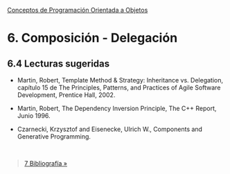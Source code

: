 [Conceptos de Programación Orientada a Objetos](../../)

# 6. Composición - Delegación

## 6.4 Lecturas sugeridas

- Martin, Robert, Template Method & Strategy: Inheritance vs. Delegation, capítulo 15 de The Principles, Patterns, and Practices of Agile Software Development, Prentice Hall, 2002.

- Martin, Robert, The Dependency Inversion Principle, The C++ Report, Junio 1996.

- Czarnecki, Krzysztof and Eisenecke, Ulrich W., Components and Generative Programming.

<br>

> [7 Bibliografía »](../7_Bibliografia/Bibliografia.md)

</br>
